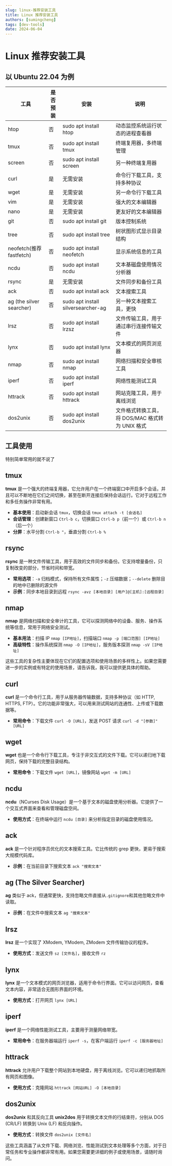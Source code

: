 ```yaml
---
slug: linux-推荐安装工具
title: Linux 推荐安装工具
authors: [sumingcheng]
tags: [dev-tools]
date: 2024-06-04
---
```


# Linux 推荐安装工具

## 以 Ubuntu 22.04 为例

| 工具                     | 是否预装 | 安装                               | 说明                                            |
| ------------------------ | -------- | ---------------------------------- | ----------------------------------------------- |
| htop                     | 否       | sudo apt install htop              | 动态监控系统运行状态的进程查看器                |
| tmux                     | 否       | sudo apt install tmux              | 终端复用器，多终端管理                          |
| screen                   | 否       | sudo apt install screen            | 另一种终端复用器                                |
| curl                     | 是       | 无需安装                           | 命令行下载工具，支持多种协议                    |
| wget                     | 是       | 无需安装                           | 另一命令行下载工具                              |
| vim                      | 是       | 无需安装                           | 强大的文本编辑器                                |
| nano                     | 是       | 无需安装                           | 更友好的文本编辑器                              |
| git                      | 否       | sudo apt install git               | 版本控制系统                                    |
| tree                     | 否       | sudo apt install tree              | 树状图形式显示目录结构                          |
| neofetch(推荐 fastfetch) | 否       | sudo apt install neofetch          | 显示系统信息的工具                              |
| ncdu                     | 否       | sudo apt install ncdu              | 文本基磁盘使用情况分析器                        |
| rsync                    | 是       | 无需安装                           | 文件同步和备份工具                              |
| ack                      | 否       | sudo apt install ack               | 文本搜索工具                                    |
| ag (the silver searcher) | 否       | sudo apt install silversearcher-ag | 另一种文本搜索工具，更快                        |
| lrsz                     | 否       | sudo apt install lrzsz             | 文件传输工具，用于通过串行连接传输文件          |
| lynx                     | 否       | sudo apt install lynx              | 文本模式的网页浏览器                            |
| nmap                     | 否       | sudo apt install nmap              | 网络扫描和安全审核工具                          |
| iperf                    | 否       | sudo apt install iperf             | 网络性能测试工具                                |
| httrack                  | 否       | sudo apt install httrack           | 网站克隆工具，用于离线浏览                      |
| dos2unix                 | 否       | sudo apt install dos2unix          | 文件格式转换工具，将 DOS/MAC 格式转为 UNIX 格式 |

## 工具使用

特别简单常用的就不说了

## tmux

**tmux** 是一个强大的终端复用器，它允许用户在一个终端窗口中开启多个会话，并且可以不断地在它们之间切换，甚至在断开连接后保持会话运行。它对于远程工作和多任务操作非常有用。

- **基本使用**：启动新会话 `tmux`，切换会话 `tmux attach -t [会话名]`
- **会话管理**：创建新窗口 `Ctrl-b c`，切换窗口 `Ctrl-b p`（前一个）或 `Ctrl-b n`（后一个）
- **分屏**：水平分割 `Ctrl-b "`，垂直分割 `Ctrl-b %`

## rsync

**rsync** 是一种文件传输工具，用于高效的文件同步和备份。它支持增量备份，只复制改变的部分，节省时间和带宽。

- **常用选项**：`-a` 归档模式，保持所有文件属性；`-z` 压缩数据；`--delete` 删除目的地中已删除的源文件
- **示例**：同步本地目录到远程 `rsync -avz [本地目录] [用户]@[主机]:[远程目录]`

## nmap

**nmap** 是网络扫描和安全审计的工具，它可以探测网络中的设备、服务、操作系统等信息，常用于网络安全测试。

- **基本用法**：扫描 IP `nmap [IP地址]`，扫描端口 `nmap -p [端口范围] [IP地址]`
- **高级特性**：操作系统探测 `nmap -O [IP地址]`，服务版本探测 `nmap -sV [IP地址]`

这些工具的复杂性主要体现在它们的配置选项和使用场景的多样性上。如果您需要进一步的实例或有特定的使用场景，请告诉我，我可以提供更具体的帮助。

## curl

**curl** 是一个命令行工具，用于从服务器传输数据，支持多种协议（如 HTTP, HTTPS, FTP）。它的功能非常强大，可以用来测试网站的连通性、上传或下载数据等。

- **常用命令**：下载文件 `curl -O [URL]`，发送 POST 请求 `curl -d "[参数]" [URL]`

## wget

**wget** 也是一个命令行下载工具，专注于非交互式的文件下载。它可以递归地下载网页，保持下载的完整目录结构。

- **常用命令**：下载文件 `wget [URL]`，镜像网站 `wget -m [URL]`

## ncdu

**ncdu**（NCurses Disk Usage）是一个基于文本的磁盘使用分析器。它提供了一个交互式界面来查看和管理磁盘空间。

- **使用方式**：在终端中运行 `ncdu [目录]` 来分析指定目录的磁盘使用情况。

## ack

**ack** 是一个针对程序员优化的文本搜索工具。它比传统的 grep 更快，更易于搜索大规模代码库。

- **示例**：在当前目录下搜索文本 `ack "搜索文本"`

## ag (The Silver Searcher)

**ag** 类似于 ack，但通常更快，支持忽略文件直接从`.gitignore`和其他忽略文件中读取。

- **示例**：在文件中搜索文本 `ag "搜索文本"`

## lrsz

**lrsz** 是一个实现了 XModem, YModem, ZModem 文件传输协议的程序。

- **使用方式**：发送文件 `sz [文件名]`，接收文件 `rz`

## lynx

**lynx** 是一个文本模式的网页浏览器，适用于命令行界面。它可以访问网页，查看文本内容，非常适合无图形界面的环境。

- **使用方式**：打开网页 `lynx [URL]`

## iperf

**iperf** 是一个网络性能测试工具，主要用于测量网络带宽。

- **常用命令**：在服务器端运行 `iperf -s`，在客户端运行 `iperf -c [服务器地址]`

## httrack

**httrack** 允许用户下载整个网站到本地硬盘，用于离线浏览。它可以递归地抓取所有网页和图像。

- **使用方式**：克隆网站 `httrack [网站URL] -O [本地目录]`

## dos2unix

**dos2unix** 和其反向工具 **unix2dos** 用于转换文本文件的行结束符，分别从 DOS (CR/LF) 转换到 Unix (LF) 和反向操作。

- **使用方式**：转换文件 `dos2unix [文件名]`

这些工具涵盖了从文件下载、网络浏览、性能测试到文本处理等多个方面，对于日常任务和专业操作都非常有用。如果您需要更详细的例子或使用场景，请随时询问。
